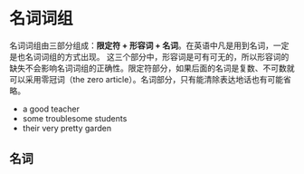 # 名词词组

名词词组由三部分组成：**限定符 + 形容词 + 名词**。在英语中凡是用到名词，一定是也名词词组的方式出现。
这三个部分中，形容词是可有可无的，所以形容词的缺失不会影响名词词组的正确性。限定符部分，如果后面的名词是复数、不可数就可以采用零冠词（the zero article）。名词部分，只有能清除表达地话也有可能省略。

* a good teacher
* some troublesome students
* their very pretty garden



## 名词

